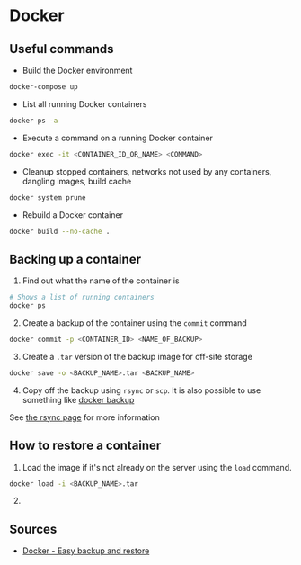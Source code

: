 # Docker

## Useful commands

- Build the Docker environment

```bash
docker-compose up
```

- List all running Docker containers

```bash
docker ps -a
```

- Execute a command on a running Docker container

```bash
docker exec -it <CONTAINER_ID_OR_NAME> <COMMAND>
```

- Cleanup stopped containers, networks not used by any containers, dangling images, build cache

```bash
docker system prune
```

- Rebuild a Docker container

```bash
docker build --no-cache .
``` 

## Backing up a container

1. Find out what the name of the container is

```bash
# Shows a list of running containers
docker ps
```

2. Create a backup of the container using the `commit` command

```bash
docker commit -p <CONTAINER_ID> <NAME_OF_BACKUP>
```

3. Create a `.tar` version of the backup image for off-site storage

```bash
docker save -o <BACKUP_NAME>.tar <BACKUP_NAME>
```

4. Copy off the backup using `rsync` or `scp`. It is also possible to use something like [docker backup](https://hub.docker.com/r/boombatower/docker-backup/)

See [the rsync page](server/rsync) for more information

## How to restore a container

1. Load the image if it's not already on the server using the `load` command.

```bash
docker load -i <BACKUP_NAME>.tar
```

2.

## Sources

- [Docker - Easy backup and restore](https://bobcares.com/blog/docker-backup/2/)